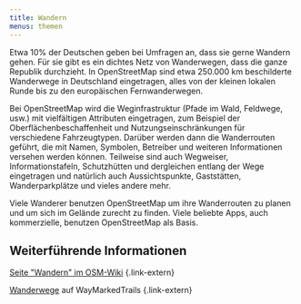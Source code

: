 ```yaml
---
title: Wandern
menus: themen
---
```


Etwa 10% der Deutschen geben bei Umfragen an, dass sie gerne Wandern gehen. Für
sie gibt es ein dichtes Netz von Wanderwegen, dass die ganze Republik
durchzieht. In OpenStreetMap sind etwa 250.000 km beschilderte Wanderwege in
Deutschland eingetragen, alles von der kleinen lokalen Runde bis zu den
europäischen Fernwanderwegen.

Bei OpenStreetMap wird die Weginfrastruktur (Pfade im Wald, Feldwege, usw.) mit
vielfältigen Attributen eingetragen, zum Beispiel der Oberflächenbeschaffenheit
und Nutzungseinschränkungen für verschiedene Fahrzeugtypen. Darüber werden dann
die Wanderrouten geführt, die mit Namen, Symbolen, Betreiber und weiteren
Informationen versehen werden können. Teilweise sind auch Wegweiser,
Informationstafeln, Schutzhütten und dergleichen entlang der Wege eingetragen
und natürlich auch Aussichtspunkte, Gaststätten, Wanderparkplätze und vieles
andere mehr.

Viele Wanderer benutzen OpenStreetMap um ihre Wanderrouten zu planen und um
sich im Gelände zurecht zu finden. Viele beliebte Apps, auch kommerzielle,
benutzen OpenStreetMap als Basis.

## Weiterführende Informationen

[Seite "Wandern" im OSM-Wiki](https://wiki.openstreetmap.org/wiki/DE:Wandern)
{.link-extern}

[Wanderwege](https://hiking.waymarkedtrails.org/#?map=6.0/51.1075/10.9965)
auf WayMarkedTrails
{.link-extern}
